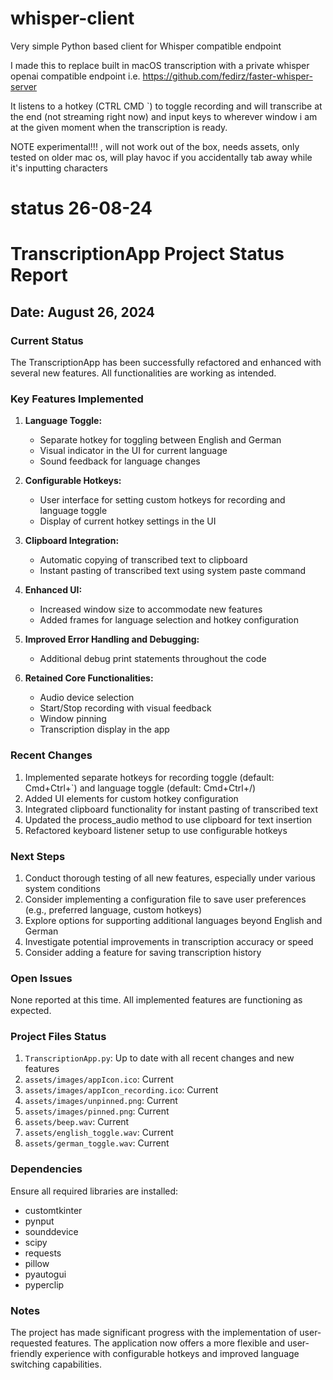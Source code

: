# whisper-client
Very simple Python based client for Whisper compatible endpoint

I made this to replace built in macOS transcription with a private whisper openai compatible endpoint i.e. https://github.com/fedirz/faster-whisper-server

It listens to a hotkey (CTRL CMD `) to toggle recording and will transcribe at the end (not streaming right now) and input keys to wherever window i am at the given moment when the transcription is ready. 

NOTE  experimental!!! , will not work out of the box, needs assets, only tested on older mac os, will play havoc if you accidentally tab away while it's inputting characters


# status 26-08-24

# TranscriptionApp Project Status Report

## Date: August 26, 2024

### Current Status

The TranscriptionApp has been successfully refactored and enhanced with several new features. All functionalities are working as intended.

### Key Features Implemented

1. **Language Toggle:**
   - Separate hotkey for toggling between English and German
   - Visual indicator in the UI for current language
   - Sound feedback for language changes

2. **Configurable Hotkeys:**
   - User interface for setting custom hotkeys for recording and language toggle
   - Display of current hotkey settings in the UI

3. **Clipboard Integration:**
   - Automatic copying of transcribed text to clipboard
   - Instant pasting of transcribed text using system paste command

4. **Enhanced UI:**
   - Increased window size to accommodate new features
   - Added frames for language selection and hotkey configuration

5. **Improved Error Handling and Debugging:**
   - Additional debug print statements throughout the code

6. **Retained Core Functionalities:**
   - Audio device selection
   - Start/Stop recording with visual feedback
   - Window pinning
   - Transcription display in the app

### Recent Changes

1. Implemented separate hotkeys for recording toggle (default: Cmd+Ctrl+`) and language toggle (default: Cmd+Ctrl+/)
2. Added UI elements for custom hotkey configuration
3. Integrated clipboard functionality for instant pasting of transcribed text
4. Updated the process_audio method to use clipboard for text insertion
5. Refactored keyboard listener setup to use configurable hotkeys

### Next Steps

1. Conduct thorough testing of all new features, especially under various system conditions
2. Consider implementing a configuration file to save user preferences (e.g., preferred language, custom hotkeys)
3. Explore options for supporting additional languages beyond English and German
4. Investigate potential improvements in transcription accuracy or speed
5. Consider adding a feature for saving transcription history

### Open Issues

None reported at this time. All implemented features are functioning as expected.

### Project Files Status

1. `TranscriptionApp.py`: Up to date with all recent changes and new features
2. `assets/images/appIcon.ico`: Current
3. `assets/images/appIcon_recording.ico`: Current
4. `assets/images/unpinned.png`: Current
5. `assets/images/pinned.png`: Current
6. `assets/beep.wav`: Current
7. `assets/english_toggle.wav`: Current
8. `assets/german_toggle.wav`: Current

### Dependencies

Ensure all required libraries are installed:
- customtkinter
- pynput
- sounddevice
- scipy
- requests
- pillow
- pyautogui
- pyperclip

### Notes

The project has made significant progress with the implementation of user-requested features. The application now offers a more flexible and user-friendly experience with configurable hotkeys and improved language switching capabilities.
